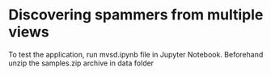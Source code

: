 # Discovering spammers from multiple views
To test the application, run mvsd.ipynb file in Jupyter Notebook.
Beforehand unzip the samples.zip archive in data folder
